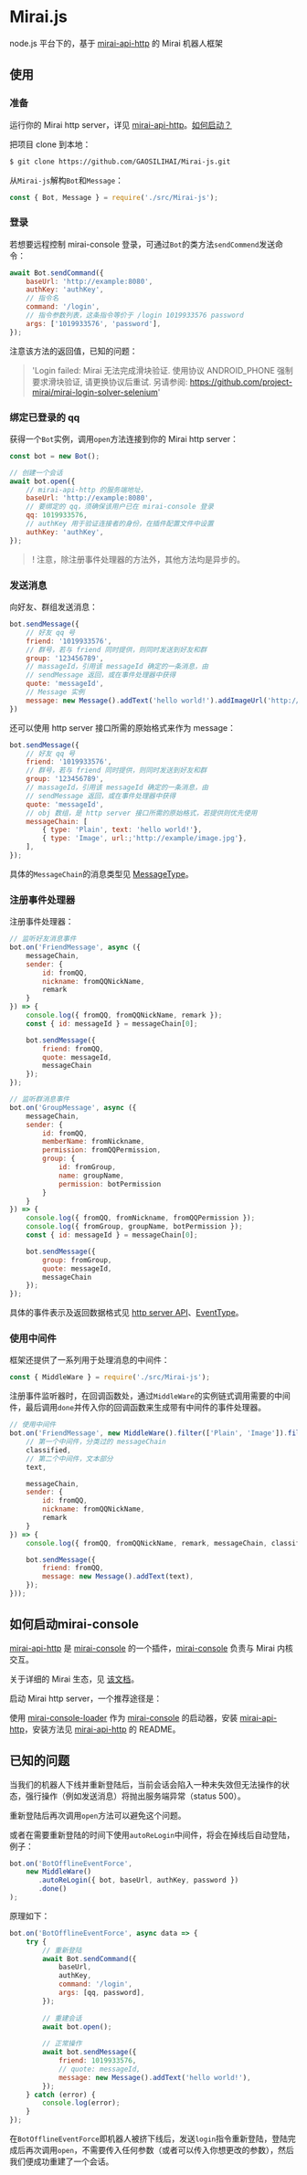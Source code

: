 # Mirai.js

node.js 平台下的，基于 [mirai-api-http](https://github.com/project-mirai/mirai-api-http) 的 Mirai 机器人框架



## 使用

### 准备

运行你的 Mirai http server，详见 [mirai-api-http](https://github.com/project-mirai/mirai-api-http)。[如何启动？](#如何启动mirai-console)

把项目 clone 到本地：

```bash
$ git clone https://github.com/GAOSILIHAI/Mirai-js.git
```

从`Mirai-js`解构`Bot`和`Message`：

```js
const { Bot, Message } = require('./src/Mirai-js');
```



### 登录

若想要远程控制 mirai-console 登录，可通过`Bot`的类方法`sendCommend`发送命令：

```js
await Bot.sendCommand({
    baseUrl: 'http://example:8080',
    authKey: 'authKey',
    // 指令名
    command: '/login',
    // 指令参数列表，这条指令等价于 /login 1019933576 password
    args: ['1019933576', 'password'],
});
```

注意该方法的返回值，已知的问题：

> 'Login failed: Mirai 无法完成滑块验证. 使用协议 ANDROID_PHONE 强制要求滑块验证, 请更换协议后重试. 另请参阅: https://github.com/project-mirai/mirai-login-solver-selenium'



### 绑定已登录的 qq

获得一个`Bot`实例，调用`open`方法连接到你的 Mirai http server：

```js
const bot = new Bot();

// 创建一个会话
await bot.open({
    // mirai-api-http 的服务端地址，
    baseUrl: 'http://example:8080',
    // 要绑定的 qq，须确保该用户已在 mirai-console 登录
    qq: 1019933576,
    // authKey 用于验证连接者的身份，在插件配置文件中设置
    authKey: 'authKey',
});
```

>  ! 注意，除注册事件处理器的方法外，其他方法均是异步的。



### 发送消息

向好友、群组发送消息：

```js
bot.sendMessage({
    // 好友 qq 号
    friend: '1019933576',
    // 群号，若与 friend 同时提供，则同时发送到好友和群
    group: '123456789',
    // massageId，引用该 messageId 确定的一条消息，由
    // sendMessage 返回，或在事件处理器中获得
    quote: 'messageId',
    // Message 实例
    message: new Message().addText('hello world!').addImageUrl('http://exapmle/image.jpg')，
})
```

还可以使用 http server 接口所需的原始格式来作为 message：

```js
bot.sendMessage({
    // 好友 qq 号
    friend: '1019933576',
    // 群号，若与 friend 同时提供，则同时发送到好友和群
    group: '123456789',
    // massageId，引用该 messageId 确定的一条消息，由
    // sendMessage 返回，或在事件处理器中获得
    quote: 'messageId',
    // obj 数组，是 http server 接口所需的原始格式，若提供则优先使用
    messageChain: [
    	{ type: 'Plain', text: 'hello world!'},
        { type: 'Image', url:;'http://example/image.jpg'},
	],
});
```

具体的`MessageChain`的消息类型见 [MessageType](https://github.com/project-mirai/mirai-api-http/blob/master/docs/MessageType.md)。



### 注册事件处理器

注册事件处理器：

```js
// 监听好友消息事件
bot.on('FriendMessage', async ({
    messageChain,
    sender: {
        id: fromQQ,
        nickname: fromQQNickName,
        remark
    }
}) => {
    console.log({ fromQQ, fromQQNickName, remark });
    const { id: messageId } = messageChain[0];

    bot.sendMessage({
        friend: fromQQ,
        quote: messageId,
        messageChain
    });
});

// 监听群消息事件
bot.on('GroupMessage', async ({
    messageChain,
    sender: {
        id: fromQQ,
        memberName: fromNickname,
        permission: fromQQPermission,
        group: {
            id: fromGroup,
            name: groupName,
            permission: botPermission
        }
    }
}) => {
    console.log({ fromQQ, fromNickname, fromQQPermission });
    console.log({ fromGroup, groupName, botPermission });
    const { id: messageId } = messageChain[0];

    bot.sendMessage({
        group: fromGroup,
        quote: messageId,
        messageChain
    });
});
```

具体的事件表示及返回数据格式见 [http server API](https://github.com/project-mirai/mirai-api-http/blob/master/docs/API.md)、[EventType](https://github.com/project-mirai/mirai-api-http/blob/master/docs/EventType.md)。



### 使用中间件

框架还提供了一系列用于处理消息的中间件：

```js
const { MiddleWare } = require('./src/Mirai-js');
```

注册事件监听器时，在回调函数处，通过`MiddleWare`的实例链式调用需要的中间件，最后调用`done`并传入你的回调函数来生成带有中间件的事件处理器。

```js
// 使用中间件
bot.on('FriendMessage', new MiddleWare().filter(['Plain', 'Image']).filtText().done(({
    // 第一个中间件，分类过的 messageChain
    classified,
    // 第二个中间件，文本部分
    text,

    messageChain,
    sender: {
        id: fromQQ,
        nickname: fromQQNickName,
        remark
    }
}) => {
    console.log({ fromQQ, fromQQNickName, remark, messageChain, classified, text });

    bot.sendMessage({
        friend: fromQQ,
        message: new Message().addText(text),
    });
}));
```





## 如何启动mirai-console

[mirai-api-http](https://github.com/project-mirai/mirai-api-http) 是 [mirai-console](https://github.com/mamoe/mirai-console) 的一个插件，[mirai-console](https://github.com/mamoe/mirai-console) 负责与 Mirai 内核交互。

关于详细的 Mirai 生态，见 [该文档](https://github.com/mamoe/mirai/blob/dev/docs/mirai-ecology.md)。

启动 Mirai http server，一个推荐途径是：

使用 [mirai-console-loader](https://github.com/iTXTech/mirai-console-loader) 作为 [mirai-console](https://github.com/mamoe/mirai-console) 的启动器，安装 [mirai-api-http](https://github.com/project-mirai/mirai-api-http)，安装方法见 [mirai-api-http](https://github.com/project-mirai/mirai-api-http) 的 README。





## 已知的问题

当我们的机器人下线并重新登陆后，当前会话会陷入一种未失效但无法操作的状态，强行操作（例如发送消息）将抛出服务端异常（status 500）。

重新登陆后再次调用`open`方法可以避免这个问题。

或者在需要重新登陆的时间下使用`autoReLogin`中间件，将会在掉线后自动登陆，例子：

```js
bot.on('BotOfflineEventForce',
    new MiddleWare()
       .autoReLogin({ bot, baseUrl, authKey, password })
       .done()
);
```

原理如下：

```js
bot.on('BotOfflineEventForce', async data => {
    try {
        // 重新登陆
        await Bot.sendCommand({
            baseUrl,
            authKey,
            command: '/login',
            args: [qq, password],
        });
        
        // 重建会话
        await bot.open();
        
        // 正常操作
        await bot.sendMessage({
            friend: 1019933576,
            // quote: messageId,
            message: new Message().addText('hello world!'),
        });
    } catch (error) {
        console.log(error);
    }
});
```

在`BotOfflineEventForce`即机器人被挤下线后，发送`login`指令重新登陆，登陆完成后再次调用`open`，不需要传入任何参数（或者可以传入你想更改的参数），然后我们便成功重建了一个会话。